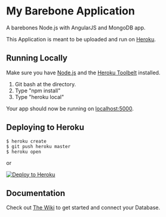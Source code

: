 # My Barebone Application

A barebones Node.js with AngularJS and MongoDB app.

This Application is meant to be uploaded and run on [Heroku](https://www.heroku.com/).

## Running Locally

Make sure you have [Node.js](http://nodejs.org/) and the [Heroku Toolbelt](https://toolbelt.heroku.com/) installed.

1. Git bash at the directory.
2. Type "npm install"
3. Type "heroku local"

Your app should now be running on [localhost:5000](http://localhost:5000/).

## Deploying to Heroku

```
$ heroku create
$ git push heroku master
$ heroku open
```
or

[![Deploy to Heroku](https://www.herokucdn.com/deploy/button.png)](https://heroku.com/deploy)

## Documentation

Check out [The Wiki](https://github.com/yotamHak/myBareboneApp/wiki/Linking-Database) to get started and connect your Database.
